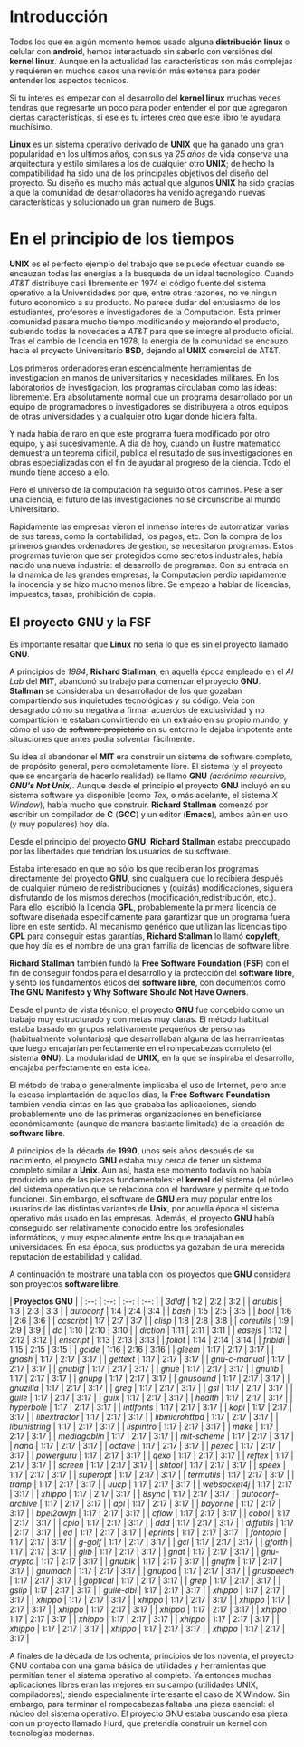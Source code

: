 # Introducción
Todos los que en algún momento hemos usado alguna **distribución linux** o celular con **android**, hemos interactuado sin saberlo con versiónes del **kernel linux**. Aunque en la actualidad las características son más complejas y requieren en muchos casos una revisión más extensa para poder entender los aspectos técnicos.

Si tu interes es empezar con el desarrollo del **kernel linux** muchas veces tendras que regresarte un poco para poder entender el por que agregaron ciertas caracteristicas, si ese es tu interes creo que este libro te ayudara muchísimo.

**Linux** es un sistema operativo derivado de **UNIX** que ha ganado una gran popularidad en los ultimos años, con sus ya *25 años* de vida conserva una arquitectura y estilo similares a los de cualquier otro **UNIX**; de hecho la compatibilidad  ha sido una de los principales objetivos del diseño del proyecto. Su diseño es mucho más actual que algunos **UNIX** ha sido gracias a que la comunidad de desarrolladores ha venido agregando nuevas características y solucionado un gran numero de Bugs.

# En el principio de los tiempos
**UNIX** es el perfecto ejemplo del trabajo que se puede efectuar cuando se encauzan todas las energias a la busqueda de un ideal tecnologico. Cuando *AT&T* distribuye casi libremente en 1974 el código fuente del sistema operativo a la Universidades por que, entre otras razones, no ve ningun futuro economico a su producto. No parece dudar del entusiasmo de los estudiantes, profesores e investigadores de la Computacion. Esta primer comunidad pasara mucho tiempo modificando y mejorando el producto, subiendo todas la novedades a *AT&T* para que se integre al producto oficial. Tras el cambio de licencia en 1978, la energia de la comunidad se encauzo hacia el proyecto Universitario **BSD**, dejando al **UNIX** comercial de AT&T.

Los primeros ordenadores eran escencialmente herramientas de investigacion en manos de universitarios y necesidades militares. En los laboratorios de investigacion, los programas circulaban como las ideas: libremente. Era absolutamente normal que un programa desarrollado por un equipo de programadores o investigadores se distribuyera a otros equipos de otras universidades y a cualquier otro lugar donde hiciera falta.

Y nada habia de raro en que este programa fuera modificado por otro equipo, y asi sucesivamente. A dia de hoy, cuando un ilustre matematico demuestra un teorema dificil, publica el resultado de sus investigaciones en obras especializadas con el fin de ayudar al progreso de la ciencia. Todo el mundo tiene acceso a ello.

Pero el universo de la computación ha seguido otros caminos. Pese a ser una ciencia, el futuro de las investigaciones no se circunscribe al mundo Universitario. 

Rapidamente las empresas vieron el inmenso interes de automatizar varias de sus tareas, como la contabilidad, los pagos, etc. Con la compra de los primeros grandes ordenadores de gestion, se necesitaron programas. Estos programas tuvieron que ser protegidos como secretos industriales, habia nacido una nueva industria: el desarrollo de programas. Con su entrada en la dinamica de las grandes empresas, la Computacion perdio rapidamente la inocencia y se hizo mucho menos libre. Se empezo a hablar de licencias, impuestos, tasas, prohibición de copia.

## El proyecto GNU y la FSF

Es importante resaltar que **Linux** no seria lo que es sin el proyecto llamado **GNU**.

A principios de *1984*, **Richard Stallman**, en aquella época empleado en el *AI Lab* del **MIT**, abandonó su trabajo para comenzar el proyecto **GNU**. **Stallman** se consideraba un desarrollador de los que gozaban compartiendo sus inquietudes tecnológicas y su código. Veía con desagrado cómo su negativa a firmar acuerdos de exclusividad y no compartición le estaban convirtiendo en un extraño en su propio mundo, y cómo el uso de ~~software propietario~~ en su entorno le dejaba impotente ante situaciones que antes podía solventar fácilmente.

Su idea al abandonar el **MIT** era construir un sistema de software completo, de propósito general, pero completamente libre. El sistema (y el proyecto que se encargaría de hacerlo realidad) se llamó **GNU** *(acrónimo recursivo, **GNU's Not Unix**)*. Aunque desde el principio el proyecto **GNU** incluyó en su sistema software ya disponible (como *Tex*, o más adelante, el sistema *X Window*), había mucho que construir. **Richard Stallman** comenzó por escribir un compilador de **C** (**GCC**) y un editor (**Emacs**), ambos aún en uso (y muy populares) hoy día.

Desde el principio del proyecto **GNU**, **Richard Stallman** estaba preocupado por las libertades que tendrían los usuarios de su software.

Estaba interesado en que no sólo los que recibieran los programas directamente del proyecto **GNU**, sino cualquiera que lo recibiera después de cualquier número de redistribuciones y (quizás) modificaciones, siguiera disfrutando de los mismos derechos (modificación,redistribución, etc.). Para ello, escribió la licencia **GPL**, probablemente la primera licencia de software diseñada específicamente para garantizar que un programa fuera libre en este sentido. Al mecanismo genérico que utilizan las licencias tipo **GPL** para conseguir estas garantías, **Richard Stallman** lo llamó **copyleft**, que hoy día es el nombre de una gran familia de licencias de software libre.

**Richard Stallman** también fundó la **Free Software Foundation** (**FSF**) con el fin de conseguir fondos para el desarrollo y la protección del **software libre**, y sentó los fundamentos éticos del **software libre**, con documentos como **The GNU Manifesto y Why Software Should Not Have Owners**.

Desde el punto de vista técnico, el proyecto **GNU** fue concebido como un trabajo muy estructurado y con metas muy claras. El método habitual estaba basado en grupos relativamente pequeños de personas (habitualmente voluntarios) que desarrollaban alguna de las herramientas que luego encajarían perfectamente en el rompecabezas completo (el sistema **GNU**). La modularidad de **UNIX**, en la que se inspiraba el desarrollo, encajaba perfectamente en esta idea.

El método de trabajo generalmente implicaba el uso de Internet, pero ante la escasa implantación de aquellos días, la **Free Software Foundation** también vendía cintas en las que grababa las aplicaciones, siendo probablemente uno de las primeras organizaciones en beneficiarse económicamente (aunque de manera bastante limitada) de la creación de **software libre**.

A principios de la década de **1990**, unos seis años después de su nacimiento, el proyecto **GNU** estaba muy cerca de tener un sistema completo similar a **Unix**. Aun así, hasta ese momento todavía no había producido una de las piezas fundamentales: el **kernel** del sistema (el núcleo del sistema operativo que se relaciona con el hardware y permite que todo funcione). Sin embargo, el software de **GNU** era muy popular entre los usuarios de las distintas variantes de **Unix**, por aquella época el sistema operativo más usado en las empresas. Además, el proyecto **GNU** había conseguido ser relativamente conocido entre los profesionales informáticos, y muy especialmente entre los que trabajaban en universidades. En esa época, sus productos ya gozaban de una merecida reputación de estabilidad y calidad.



A continuación te mostrare una tabla con los proyectos que **GNU** considera son proyectos **software libre**.

| **Proyectos GNU** |
| :--: | :--: | :--: | :--: |
| *3dldf* | 1:2 | 2:2 | 3:2 |
| *anubis* | 1:3 | 2:3 | 3:3 |
| *autoconf* | 1:4 | 2:4 | 3:4 |
| *bash* | 1:5 | 2:5 | 3:5 |
| *bool* | 1:6 | 2:6 | 3:6 |
| *ccscript* | 1:7 | 2:7 | 3:7 |
| *clisp* | 1:8 | 2:8 | 3:8 |
| *coreutils* | 1:9 | 2:9 | 3:9 |
| *dc* | 1:10 | 2:10 | 3:10 |
| *diction* | 1:11 | 2:11 | 3:11 |
| *easejs* | 1:12 | 2:12 | 3:12 |
| *enscript* | 1:13 | 2:13 | 3:13 |
| *foliot* | 1:14 | 2:14 | 3:14 |
| *fribidi* | 1:15 | 2:15 | 3:15 |
| *gcide* | 1:16 | 2:16 | 3:16 |
| *gleem* | 1:17 | 2:17 | 3:17 |
| *gnash* | 1:17 | 2:17 | 3:17 |
| *gettext* | 1:17 | 2:17 | 3:17 |
| *gnu-c-manual* | 1:17 | 2:17 | 3:17 |
| *gnubiff* | 1:17 | 2:17 | 3:17 |
| *gnue* | 1:17 | 2:17 | 3:17 |
| *gnulib* | 1:17 | 2:17 | 3:17 |
| *gnupg* | 1:17 | 2:17 | 3:17 |
| *gnusound* | 1:17 | 2:17 | 3:17 |
| *gnuzilla* | 1:17 | 2:17 | 3:17 |
| *greg* | 1:17 | 2:17 | 3:17 |
| *gsl* | 1:17 | 2:17 | 3:17 |
| *guile* | 1:17 | 2:17 | 3:17 |
| *guix* | 1:17 | 2:17 | 3:17 |
| *health* | 1:17 | 2:17 | 3:17 |
| *hyperbole* | 1:17 | 2:17 | 3:17 |
| *intlfonts* | 1:17 | 2:17 | 3:17 |
| *kopi* | 1:17 | 2:17 | 3:17 |
| *libextractor* | 1:17 | 2:17 | 3:17 |
| *libmicrohttpd* | 1:17 | 2:17 | 3:17 |
| *libunistring* | 1:17 | 2:17 | 3:17 |
| *lispintro* | 1:17 | 2:17 | 3:17 |
| *make* | 1:17 | 2:17 | 3:17 |
| *mediagoblin* | 1:17 | 2:17 | 3:17 |
| *mit-scheme* | 1:17 | 2:17 | 3:17 |
| *nana* | 1:17 | 2:17 | 3:17 |
| *octave* | 1:17 | 2:17 | 3:17 |
| *pexec* | 1:17 | 2:17 | 3:17 |
| *powerguru* | 1:17 | 2:17 | 3:17 |
| *qexo* | 1:17 | 2:17 | 3:17 |
| *reftex* | 1:17 | 2:17 | 3:17 |
| *screen* | 1:17 | 2:17 | 3:17 |
| *shtool* | 1:17 | 2:17 | 3:17 |
| *speex* | 1:17 | 2:17 | 3:17 |
| *superopt* | 1:17 | 2:17 | 3:17 |
| *termutils* | 1:17 | 2:17 | 3:17 |
| *tramp* | 1:17 | 2:17 | 3:17 |
| *uucp* | 1:17 | 2:17 | 3:17 |
| *websocket4j* | 1:17 | 2:17 | 3:17 |
| *xhippo* | 1:17 | 2:17 | 3:17 |
| *8sync* | 1:17 | 2:17 | 3:17 |
| *autoconf-archive* | 1:17 | 2:17 | 3:17 |
| *apl* | 1:17 | 2:17 | 3:17 |
| *bayonne* | 1:17 | 2:17 | 3:17 |
| *bpel2owfn* | 1:17 | 2:17 | 3:17 |
| *cflow* | 1:17 | 2:17 | 3:17 |
| *cobol* | 1:17 | 2:17 | 3:17 |
| *cpio* | 1:17 | 2:17 | 3:17 |
| *ddd* | 1:17 | 2:17 | 3:17 |
| *diffutils* | 1:17 | 2:17 | 3:17 |
| *ed* | 1:17 | 2:17 | 3:17 |
| *eprints* | 1:17 | 2:17 | 3:17 |
| *fontopia* | 1:17 | 2:17 | 3:17 |
| *g-golf* | 1:17 | 2:17 | 3:17 |
| *gcl* | 1:17 | 2:17 | 3:17 |
| *gforth* | 1:17 | 2:17 | 3:17 |
| *glib* | 1:17 | 2:17 | 3:17 |
| *gnat* | 1:17 | 2:17 | 3:17 |
| *gnu-crypto* | 1:17 | 2:17 | 3:17 |
| *gnubik* | 1:17 | 2:17 | 3:17 |
| *gnufm* | 1:17 | 2:17 | 3:17 |
| *gnumach* | 1:17 | 2:17 | 3:17 |
| *gnupod* | 1:17 | 2:17 | 3:17 |
| *gnuspeech* | 1:17 | 2:17 | 3:17 |
| *goptical* | 1:17 | 2:17 | 3:17 |
| *grep* | 1:17 | 2:17 | 3:17 |
| *gslip* | 1:17 | 2:17 | 3:17 |
| *guile-dbi* | 1:17 | 2:17 | 3:17 |
| *xhippo* | 1:17 | 2:17 | 3:17 |
| *xhippo* | 1:17 | 2:17 | 3:17 |
| *xhippo* | 1:17 | 2:17 | 3:17 |
| *xhippo* | 1:17 | 2:17 | 3:17 |
| *xhippo* | 1:17 | 2:17 | 3:17 |
| *xhippo* | 1:17 | 2:17 | 3:17 |
| *xhippo* | 1:17 | 2:17 | 3:17 |
| *xhippo* | 1:17 | 2:17 | 3:17 |
| *xhippo* | 1:17 | 2:17 | 3:17 |
| *xhippo* | 1:17 | 2:17 | 3:17 |
| *xhippo* | 1:17 | 2:17 | 3:17 |
| *xhippo* | 1:17 | 2:17 | 3:17 |

A finales de la década de los ochenta, principios de los noventa, el proyecto GNU contaba con una gama básica de utilidades y herramientas que permitían tener el sistema operativo al completo. Ya entonces muchas aplicaciones libres eran las mejores en su campo (utilidades UNIX, compiladores), siendo especialmente interesante el caso de X Window. Sin embargo, para terminar el rompecabezas faltaba una pieza esencial: el núcleo del sistema operativo. El proyecto GNU estaba buscando esa pieza con un proyecto llamado Hurd, que pretendía construir un kernel con tecnologías modernas.
